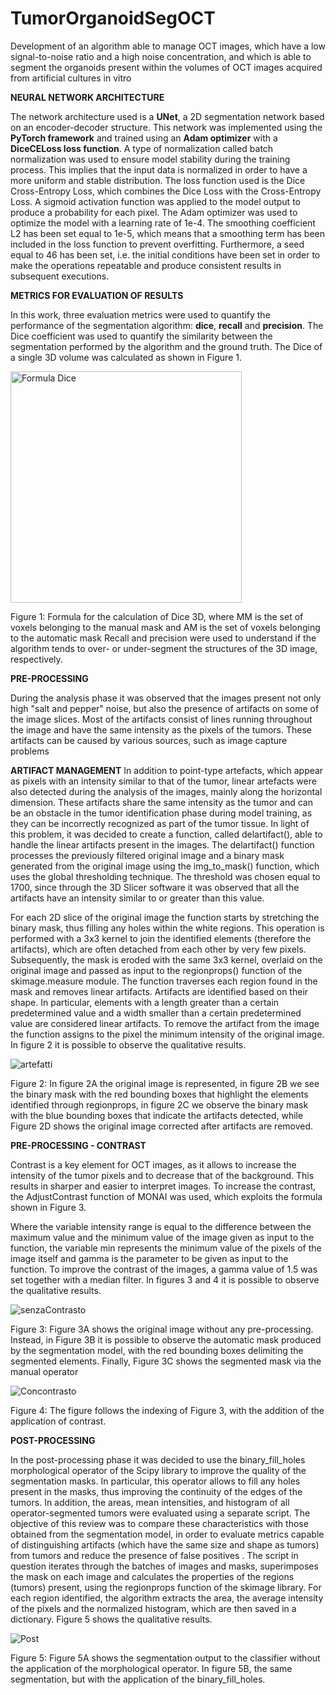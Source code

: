 # TumorOrganoidSegOCT
Development of an algorithm able to manage OCT images, which have a low signal-to-noise ratio and a high noise concentration, and which is able to segment the organoids present within the volumes of OCT images acquired from artificial cultures in vitro

**NEURAL NETWORK ARCHITECTURE**

The network architecture used is a **UNet**, a 2D segmentation network based on an encoder-decoder structure. This network was implemented using the **PyTorch framework** and trained using an **Adam optimizer** with a **DiceCELoss loss function**. A type of normalization called batch normalization was used to ensure model stability during the training process. This implies that the input data is normalized in order to have a more uniform and stable distribution.
The loss function used is the Dice Cross-Entropy Loss, which combines the Dice Loss with the Cross-Entropy Loss. A sigmoid activation function was applied to the model output to produce a probability for each pixel.
The Adam optimizer was used to optimize the model with a learning rate of 1e-4. The smoothing coefficient L2 has been set equal to 1e-5, which means that a smoothing term has been included in the loss function to prevent overfitting.
Furthermore, a seed equal to 46 has been set, i.e. the initial conditions have been set in order to make the operations repeatable and produce consistent results in subsequent executions.

**METRICS FOR EVALUATION OF RESULTS**

In this work, three evaluation metrics were used to quantify the performance of the segmentation algorithm: **dice**, **recall** and **precision**.
The Dice coefficient was used to quantify the similarity between the segmentation performed by the algorithm and the ground truth. The Dice of a single 3D volume was calculated as shown in Figure 1.

<img width="370" alt="Formula Dice" src="https://user-images.githubusercontent.com/119749266/223556789-f7ddaf26-1de1-43af-8600-7235338a5edb.png">

Figure 1: Formula for the calculation of Dice 3D, where MM is the set of voxels belonging to the manual mask and AM is the set of voxels belonging to the automatic mask
Recall and precision were used to understand if the algorithm tends to over- or under-segment the structures of the 3D image, respectively.

**PRE-PROCESSING**

During the analysis phase it was observed that the images present not only high "salt and pepper" noise, but also the presence of artifacts on some of the image slices. Most of the artifacts consist of lines running throughout the image and have the same intensity as the pixels of the tumors. These artifacts can be caused by various sources, such as image capture problems

**ARTIFACT MANAGEMENT**
In addition to point-type artefacts, which appear as pixels with an intensity similar to that of the tumor, linear artefacts were also detected during the analysis of the images, mainly along the horizontal dimension. These artifacts share the same intensity as the tumor and can be an obstacle in the tumor identification phase during model training, as they can be incorrectly recognized as part of the tumor tissue. In light of this problem, it was decided to create a function, called delartifact(), able to handle the linear artifacts present in the images.
The delartifact() function processes the previously filtered original image and a binary mask generated from the original image using the img_to_mask() function, which uses the global thresholding technique. The threshold was chosen equal to 1700, since through the 3D Slicer software it was observed that all the artifacts have an intensity similar to or greater than this value.

For each 2D slice of the original image the function starts by stretching the binary mask, thus filling any holes within the white regions. This operation is performed with a 3x3 kernel to join the identified elements (therefore the artifacts), which are often detached from each other by very few pixels. Subsequently, the mask is eroded with the same 3x3 kernel, overlaid on the original image and passed as input to the regionprops() function of the skimage.measure module.
The function traverses each region found in the mask and removes linear artifacts. Artifacts are identified based on their shape. In particular, elements with a length greater than a certain predetermined value and a width smaller than a certain predetermined value are considered linear artifacts. To remove the artifact from the image the function assigns to the pixel the minimum intensity of the original image. In figure 2 it is possible to observe the qualitative results.

![artefatti](https://user-images.githubusercontent.com/119749266/223556867-9fe9a7cb-7676-4d3f-8319-fe0c4a258a8f.png)

Figure 2: In figure 2A the original image is represented, in figure 2B we see the binary mask with the red bounding boxes that highlight the elements identified through regionprops, in figure 2C we observe the binary mask with the blue bounding boxes that indicate the artifacts detected, while Figure 2D shows the original image corrected after artifacts are removed.

**PRE-PROCESSING - CONTRAST**

Contrast is a key element for OCT images, as it allows to increase the intensity of the tumor pixels and to decrease that of the background. This results in sharper and easier to interpret images. To increase the contrast, the AdjustContrast function of MONAI was used, which exploits the formula shown in Figure 3.

Where the variable intensity range is equal to the difference between the maximum value and the minimum value of the image given as input to the function, the variable min represents the minimum value of the pixels of the image itself and gamma is the parameter to be given as input to the function.
To improve the contrast of the images, a gamma value of 1.5 was set together with a median filter. In figures 3 and 4 it is possible to observe the qualitative results.

![senzaContrasto](https://user-images.githubusercontent.com/119749266/223557690-83766d64-bede-4d9e-9bda-34293697d83d.png)

Figure 3: Figure 3A shows the original image without any pre-processing. Instead, in Figure 3B it is possible to observe the automatic mask produced by the segmentation model, with the red bounding boxes delimiting the segmented elements. Finally, Figure 3C shows the segmented mask via the manual operator

![Concontrasto](https://user-images.githubusercontent.com/119749266/223557743-df0a8a5b-c66d-40cd-9fbc-6f8307ff4892.png)

Figure 4: The figure follows the indexing of Figure 3, with the addition of the application of contrast.

**POST-PROCESSING**

In the post-processing phase it was decided to use the binary_fill_holes morphological operator of the Scipy library to improve the quality of the segmentation masks. In particular, this operator allows to fill any holes present in the masks, thus improving the continuity of the edges of the tumors.
In addition, the areas, mean intensities, and histogram of all operator-segmented tumors were evaluated using a separate script. The objective of this review was to compare these characteristics with those obtained from the segmentation model, in order to evaluate metrics capable of distinguishing artifacts (which have the same size and shape as tumors) from tumors and reduce the presence of false positives .
The script in question iterates through the batches of images and masks, superimposes the mask on each image and calculates the properties of the regions (tumors) present, using the regionprops function of the skimage library. For each region identified, the algorithm extracts the area, the average intensity of the pixels and the normalized histogram, which are then saved in a dictionary. Figure 5 shows the qualitative results.


![Post](https://user-images.githubusercontent.com/119749266/223557776-59b8b376-a4eb-4e24-b801-f7582be3c071.png)

Figure 5: Figure 5A shows the segmentation output to the classifier without the application of the morphological operator. In figure 5B, the same segmentation, but with the application of the binary_fill_holes.

